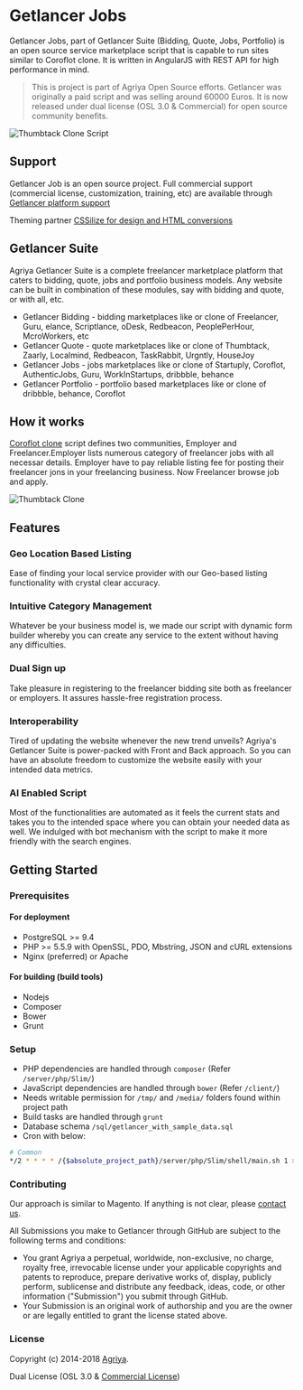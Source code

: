 # Getlancer Jobs

Getlancer Jobs, part of Getlancer Suite (Bidding, Quote, Jobs, Portfolio) is an open source service marketplace script that is capable to run sites similar to Coroflot clone. It is written in AngularJS with REST API for high performance in mind.

> This is project is part of Agriya Open Source efforts. Getlancer was originally a paid script and was selling around 60000 Euros. It is now released under dual license (OSL 3.0 & Commercial) for open source community benefits.

![Thumbtack Clone Script](https://user-images.githubusercontent.com/43058084/45251565-e7fd3500-b365-11e8-8e83-34f2983d6f67.png)


## Support

Getlancer Job is an open source project. Full commercial support (commercial license, customization, training, etc) are available through [Getlancer  platform support](https://www.agriya.com/products/coroflot-clone)

Theming partner [CSSilize for design and HTML conversions](http://cssilize.com/)

## Getlancer Suite

Agriya Getlancer Suite is a complete freelancer marketplace platform that caters to bidding, quote, jobs and portfolio business models. Any website can be built in combination of these modules, say with bidding and quote, or with all, etc.

* Getlancer Bidding - bidding marketplaces like or clone of Freelancer, Guru, elance, Scriptlance, oDesk, Redbeacon, PeoplePerHour, McroWorkers, etc
* Getlancer Quote - quote marketplaces like or clone of Thumbtack, Zaarly, Localmind, Redbeacon, TaskRabbit, Urgntly, HouseJoy
* Getlancer Jobs - jobs marketplaces like or clone of Startuply, Coroflot, AuthenticJobs, Guru, WorkInStartups, dribbble, behance
* Getlancer Portfolio - portfolio based marketplaces like or clone of dribbble, behance, Coroflot



## How it works

[Coroflot clone](https://www.agriya.com/products/coroflot-clone) script defines two communities, Employer and Freelancer.Employer lists numerous category of freelancer jobs with all necessar details. Employer have to pay reliable listing fee for posting their freelancer jons in your freelancing business. Now Freelancer browse job and apply. 

![Thumbtack Clone](https://user-images.githubusercontent.com/43058084/45252743-aecec000-b379-11e8-8e42-aa13636f3c4b.png)

## Features

### Geo Location Based Listing

Ease of finding your local service provider with our Geo-based listing functionality with crystal clear accuracy.
  
### Intuitive Category Management

Whatever be your business model is, we made our script with dynamic form builder whereby you can create any service to the extent without having any difficulties.

### Dual Sign up

Take pleasure in registering to the freelancer bidding site both as freelancer or employers. It assures hassle-free registration process.

### Interoperability

Tired of updating the website whenever the new trend unveils? Agriya's Getlancer Suite is power-packed with Front and Back approach. So you can have an absolute freedom to customize the website easily with your intended data metrics.

### AI Enabled Script

Most of the functionalities are automated as it feels the current stats and takes you to the intended space where you can obtain your needed data as well. We indulged with bot mechanism with the script to make it more friendly with the search engines.

## Getting Started

### Prerequisites

#### For deployment

* PostgreSQL >= 9.4
* PHP >= 5.5.9 with OpenSSL, PDO, Mbstring, JSON and cURL extensions
* Nginx (preferred) or Apache

#### For building (build tools)

* Nodejs
* Composer
* Bower
* Grunt

### Setup

* PHP dependencies are handled through `composer` (Refer `/server/php/Slim/`)
* JavaScript dependencies are handled through `bower` (Refer `/client/`)
* Needs writable permission for `/tmp/` and `/media/` folders found within project path
* Build tasks are handled through `grunt`
* Database schema `/sql/getlancer_with_sample_data.sql`
* Cron with below:
```bash
# Common
*/2 * * * * /{$absolute_project_path}/server/php/Slim/shell/main.sh 1 >> /{$absolute_project_path}/tmp/logs/shell.log 2 >> /{$absolute_project_path}/tmp/logs/shell.log
```

### Contributing

Our approach is similar to Magento. If anything is not clear, please [contact us](https://www.agriya.com/contact).

All Submissions you make to Getlancer through GitHub are subject to the following terms and conditions:

* You grant Agriya a perpetual, worldwide, non-exclusive, no charge, royalty free, irrevocable license under your applicable copyrights and patents to reproduce, prepare derivative works of, display, publicly perform, sublicense and distribute any feedback, ideas, code, or other information ("Submission") you submit through GitHub.
* Your Submission is an original work of authorship and you are the owner or are legally entitled to grant the license stated above.


### License

Copyright (c) 2014-2018 [Agriya](https://www.agriya.com/).

Dual License (OSL 3.0 & [Commercial License](https://www.agriya.com/contact))
